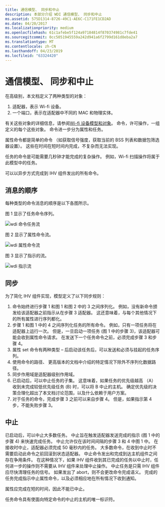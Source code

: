 ```yaml
---
title: 通信模型、 同步和中止
description: 本部分介绍 WDI 通信模型、 同步和中止
ms.assetid: 575D1314-8726-49C1-AE6C-C171FE1CD2AD
ms.date: 04/20/2017
ms.localizationpriority: medium
ms.openlocfilehash: 61c1afebe5f124a97184814f870374981c7fde41
ms.sourcegitcommit: 0cc5051945559a242d941a6f2799d161d8eba2a7
ms.translationtype: MT
ms.contentlocale: zh-CN
ms.lasthandoff: 04/23/2019
ms.locfileid: "63324420"
---
```

# <a name="communication-model-synchronization-and-abort"></a>通信模型、 同步和中止


在高级别，本文档定义了两种类型的对象：

1.  适配器，表示 Wi-fi 设备。
2.  一个端口，表示在适配器中不同的 MAC 和物理实体。

有关这些对象的详细信息，请参阅[Wi-fi 设备模型和对象](wdi-objects.md)。
命令，许可操作，一组定义的每个这些对象。 命令进一步分为属性和任务。

属性命令都是简单的命令 （如获取信号强度，获取当前的 BSS 列表和数据包筛选器设置）。 这些在时间在短时间内完成，不复杂而无法实现。

任务的命令是可能需要几秒钟才能完成的复杂操作。 例如，Wi-fi 扫描操作将属于此模型中的任务。

可以以异步方式完成到 IHV 组件发出的所有命令。

## <a name="sequence-of-messages"></a>消息的顺序


每种类型的命令消息的顺序是以下各图所示。

图 1 显示了任务命令序列。

![wdi 命令任务流](images/wdi-command-task-flow.png)

图 2 显示了属性命令流。

![wdi 属性命令流](images/wdi-property-command-flow.png)

图 3 显示了指示的流。

![wdi 指示流](images/wdi-indication-flow.png)

## <a name="synchronization"></a>同步


为了简化 IHV 组件实现，模型定义了以下同步规则：

1.  命令始终进行步骤 1 和图 1 和图 2 中的 3 之间序列化。 例如，没有新命令颁发给该适配器之前指示从在步骤 3 适配器。 这还意味着，与每个其他情况下的所有属性进行序列都化。
2.  步骤 1 和图 1 中的 4 之间序列化任务的所有命令。 例如，只有一项任务将在适配器上运行一次。 但是，一旦启动一项任务 (图 1 中的步骤 3)，该适配器可能会收到属性命令请求。 在发送下一个任务命令之前，必须完成步骤 3 和步骤 4。
3.  属性 set 命令有两种类型 – 后启动该任务后，可以发送和必须与挂起的任务序列。
4.  使用命令的路径、 更高版本的文档中介绍的特定情况下除外不序列化数据路径。
5.  同步作用域是适配器级别作用域。
6.  已启动后，可以中止任务的子集。 这意味着，如果任务的优先级越高 （A） 收到未完成较低优先级任务 (B) 时，可以将 B 中止的主机。 确定优先级的决策合理化超出了本文档讨论范围，以及什么依赖于用户方案。
7.  对于任务的命令，完成步骤 3 之前可以来自步骤 4。 但是，如果指示第 4 步，不能失败步骤 3。

## <a name="abort"></a>中止


已启动后，可以中止大多数任务。 中止旨在触发适配器发送完成的指示 (图 1 中的步骤 4) 来快速完成任务。 中止允许仅在该时间间隔的步骤 3 和 4 中图 1 中。 在接收时中止，适配器必须完成 50 毫秒内的任务。 大多数命令，在收到中止时不需要启动此命令之前回滚到状态适配器。 中止命令发出和完成到达主机组件之间存在争用条件。 在这种情况下，如果 IHV 组件收到其已完成的任务以中止时，任何进一步的操作则不需要从 IHV 组件来处理中止操作。 中止任务是只需 IHV 组件应尽快清理任务的信号。 如果发出了 abort，则不会更改命令完成语义。 完成的任务完成指示中止属性命令，以及必须相应地在所有情况下收到通知。

属性应完成在短的时间，因此不能已中止。

任务命令具有使面向特定命令的中止的主机的唯一标识符。

 

 





